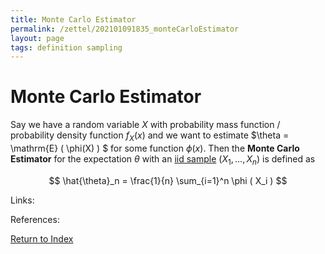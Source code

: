 ```yaml
---
title: Monte Carlo Estimator
permalink: /zettel/202101091835_monteCarloEstimator
layout: page
tags: definition sampling
---
```

# Monte Carlo Estimator

Say we have a random variable $X$ with probability mass function / probability density function $f_{X}(x)$ and we want to 
estimate $\theta = \mathrm{E} ( \phi(X) ) $ for some function $\phi(x)$. Then the **Monte Carlo Estimator** for the expectation $\theta$ with 
an [iid sample](202012241510_sampleDefinition) $(X_1, \dots, X_n)$ is defined as

$$
\hat{\theta}_n = \frac{1}{n} \sum_{i=1}^n \phi ( X_i )
$$

Links: 

References: 

[Return to Index](index)